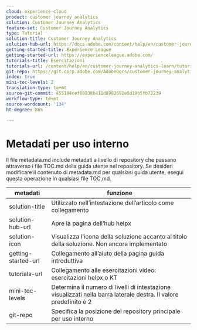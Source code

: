 ```yaml
---
cloud: experience-cloud
product: customer journey analytics
solution: Customer Journey Analytics
feature-set: Customer Journey Analytics
type: Tutorial
solution-title: Customer Journey Analytics
solution-hub-url: https://docs.adobe.com/content/help/en/customer-journey-analytics-learn/tutorials/overview.html
getting-started-title: Experience League
getting-started-url: https://experienceleague.adobe.com/
tutorials-title: Esercitazioni
tutorials-url: /content/help/en/customer-journey-analytics-learn/tutorials/overview.html
git-repo: https://git.corp.adobe.com/AdobeDocs/customer-journey-analytics-learn.it-IT
index: true
mini-toc-levels: 2
translation-type: tm+mt
source-git-commit: 455184cef08838b411d8982692e5d19b5fb72239
workflow-type: tm+mt
source-wordcount: '134'
ht-degree: 86%

---
```



# Metadati per uso interno

Il file metadata.md include metadati a livello di repository che passano attraverso i file TOC.md della guida utente nel repository. Se desideri modificare il contenuto di metadata.md per qualsiasi guida utente, esegui questa operazione in qualsiasi file TOC.md.

| metadati | funzione |
|--- |--- |
| solution-title | Utilizzato nell’intestazione dell’articolo come collegamento |
| solution-hub-url | Apre la pagina dell’hub helpx |
| solution-icon | Visualizza l’icona della soluzione accanto al titolo della soluzione. Non ancora implementato |
| getting-started-url | Collegamento all’aiuto della pagina guida introduttiva |
| tutorials-url | Collegamento alle esercitazioni video: esercitazioni helpx o KT |
| mini-toc-levels | Determina il numero di livelli di intestazione visualizzati nella barra laterale destra. Il valore predefinito è 2 |
| git-repo | Specifica la posizione del repository principale per uso interno |
